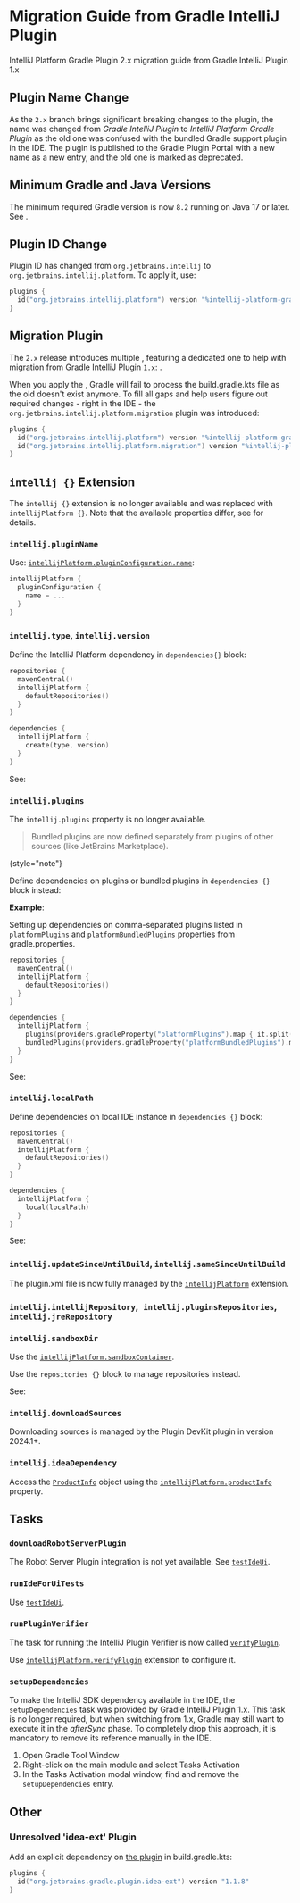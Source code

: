 <!-- Copyright 2000-2024 JetBrains s.r.o. and contributors. Use of this source code is governed by the Apache 2.0 license. -->

# Migration Guide from Gradle IntelliJ Plugin

<link-summary>IntelliJ Platform Gradle Plugin 2.x migration guide from Gradle IntelliJ Plugin 1.x</link-summary>

<include from="tools_intellij_platform_gradle_plugin.md" element-id="EAP_Status"/>

## Plugin Name Change

As the `2.x` branch brings significant breaking changes to the plugin, the name was changed from _Gradle IntelliJ Plugin_ to
_IntelliJ Platform Gradle Plugin_ as the old one was confused with the bundled Gradle support plugin in the IDE.
The plugin is published to the Gradle Plugin Portal with a new name as a new entry, and the old one is marked as deprecated.

## Minimum Gradle and Java Versions

The minimum required Gradle version is now `8.2` running on Java 17 or later.
See [](tools_intellij_platform_gradle_plugin.md#requirements).

## Plugin ID Change

Plugin ID has changed from `org.jetbrains.intellij` to `org.jetbrains.intellij.platform`.
To apply it, use:

```kotlin
plugins {
  id("org.jetbrains.intellij.platform") version "%intellij-platform-gradle-plugin-version%"
}
```

## Migration Plugin

The `2.x` release introduces multiple [](tools_intellij_platform_gradle_plugin_plugins.md), featuring a dedicated one to help with migration from Gradle IntelliJ Plugin `1.x`: [](tools_intellij_platform_gradle_plugin_plugins.md#migration).

When you apply the [](#plugin-id-change), Gradle will fail to process the <path>build.gradle.kts</path> file as the old [](#intellij-extension) doesn't exist anymore.
To fill all gaps and help users figure out required changes - right in the IDE - the `org.jetbrains.intellij.platform.migration` plugin was introduced:

```kotlin
plugins {
  id("org.jetbrains.intellij.platform") version "%intellij-platform-gradle-plugin-version%"
  id("org.jetbrains.intellij.platform.migration") version "%intellij-platform-gradle-plugin-version%"
}
```

## `intellij {}` Extension

The `intellij {}` extension is no longer available and was replaced with `intellijPlatform {}`.
Note that the available properties differ, see [](tools_intellij_platform_gradle_plugin_extension.md) for details.

### `intellij.pluginName`

Use: [`intellijPlatform.pluginConfiguration.name`](tools_intellij_platform_gradle_plugin_extension.md#intellijPlatform-pluginConfiguration-name):

```kotlin
intellijPlatform {
  pluginConfiguration {
    name = ...
  }
}
```

### `intellij.type`, `intellij.version`

Define the IntelliJ Platform dependency in `dependencies{}` block:

```kotlin
repositories {
  mavenCentral()
  intellijPlatform {
    defaultRepositories()
  }
}

dependencies {
  intellijPlatform {
    create(type, version)
  }
}
```

See: [](tools_intellij_platform_gradle_plugin_dependencies_extension.md)

### `intellij.plugins`

The `intellij.plugins` property is no longer available.

> Bundled plugins are now defined separately from plugins of other sources (like JetBrains Marketplace).
>
{style="note"}

Define dependencies on plugins or bundled plugins in `dependencies {}` block instead:

**Example**:

Setting up dependencies on comma-separated plugins listed in `platformPlugins` and `platformBundledPlugins` properties from <path>gradle.properties</path>.

```kotlin
repositories {
  mavenCentral()
  intellijPlatform {
    defaultRepositories()
  }
}

dependencies {
  intellijPlatform {
    plugins(providers.gradleProperty("platformPlugins").map { it.split(',') })
    bundledPlugins(providers.gradleProperty("platformBundledPlugins").map { it.split(',') })
  }
}
```

See: [](tools_intellij_platform_gradle_plugin_dependencies_extension.md#plugins)

<include from="tools_intellij_platform_gradle_plugin_repositories_extension.md" element-id="localPlatformArtifacts_required"/>

### `intellij.localPath`

Define dependencies on local IDE instance in `dependencies {}` block:

```kotlin
repositories {
  mavenCentral()
  intellijPlatform {
    defaultRepositories()
  }
}

dependencies {
  intellijPlatform {
    local(localPath)
  }
}
```

See: [](tools_intellij_platform_gradle_plugin_dependencies_extension.md#custom-target-platforms)

<include from="tools_intellij_platform_gradle_plugin_repositories_extension.md" element-id="localPlatformArtifacts_required"/>

### `intellij.updateSinceUntilBuild`, `intellij.sameSinceUntilBuild`

The <path>plugin.xml</path> file is now fully managed by the [`intellijPlatform`](tools_intellij_platform_gradle_plugin_extension.md) extension.

### `intellij.intellijRepository`,` intellij.pluginsRepositories`, `intellij.jreRepository`

### `intellij.sandboxDir`

Use the [`intellijPlatform.sandboxContainer`](tools_intellij_platform_gradle_plugin_extension.md#intellijPlatform-sandboxContainer).

Use the `repositories {}` block to manage repositories instead.

See: [](tools_intellij_platform_gradle_plugin_repositories_extension.md)

### `intellij.downloadSources`

Downloading sources is managed by the Plugin DevKit plugin in version 2024.1+.

### `intellij.ideaDependency`

Access the [`ProductInfo`](tools_intellij_platform_gradle_plugin_types.md#ProductInfo) object using the [`intellijPlatform.productInfo`](tools_intellij_platform_gradle_plugin_types.md#ProductInfo) property.

## Tasks

### `downloadRobotServerPlugin`

The Robot Server Plugin integration is not yet available. See [`testIdeUi`](tools_intellij_platform_gradle_plugin_tasks.md#testIdeUi).

### `runIdeForUiTests`

Use [`testIdeUi`](tools_intellij_platform_gradle_plugin_tasks.md#testIdeUi).

### `runPluginVerifier`

The task for running the IntelliJ Plugin Verifier is now called [`verifyPlugin`](tools_intellij_platform_gradle_plugin_tasks.md#verifyPlugin).

Use [`intellijPlatform.verifyPlugin`](tools_intellij_platform_gradle_plugin_extension.md#intellijPlatform-verifyPlugin) extension to configure it.

### `setupDependencies`

To make the IntelliJ SDK dependency available in the IDE, the `setupDependencies` task was provided by Gradle IntelliJ Plugin 1.x.
This task is no longer required, but when switching from 1.x, Gradle may still want to execute it in the _afterSync_ phase.
To completely drop this approach, it is mandatory to remove its reference manually in the IDE.

<procedure title="Removing 'setupDependencies' Task">

1. Open <control>Gradle</control> Tool Window
2. Right-click on the main module and select <control>Tasks Activation</control>
3. In the <control>Tasks Activation</control> modal window, find and remove the `setupDependencies` entry.

</procedure>

## Other

### Unresolved 'idea-ext' Plugin

Add an explicit dependency on [the plugin](https://github.com/JetBrains/gradle-idea-ext-plugin) in <path>build.gradle.kts</path>:

```kotlin
plugins {
  id("org.jetbrains.gradle.plugin.idea-ext") version "1.1.8"
}
```
